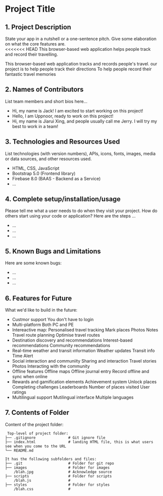# Project Title

## 1. Project Description
State your app in a nutshell or a one-sentence pitch. Give some elaboration on what the core features are.  
<<<<<<< HEAD
This browser-based web application helps people track and record their travelling.


This browser-based web application tracks and records people's travel.
our project is to help people track their directions 
To help people record their fantastic travel memories

## 2. Names of Contributors
List team members and short bios here... 
* Hi, my name is Jack! I am excited to start working on this project!
* Hello, I am Uppnoor, ready to work on this project!
* Hi, my name is Jiarui Xing, and people usually call me Jerry. I will try my best to work in a team!
	
## 3. Technologies and Resources Used
List technologies (with version numbers), APIs, icons, fonts, images, media or data sources, and other resources used.
* HTML, CSS, JavaScript
* Bootstrap 5.0 (Frontend library)
* Firebase 8.0 (BAAS - Backend as a Service)
* ...

## 4. Complete setup/installation/usage
Please tell me what a user needs to do when they visit your project.  How do others start using your code or application?
Here are the steps ...
* ...
* ...
* ...

## 5. Known Bugs and Limitations
Here are some known bugs:
* ...
* ...
* ...

## 6. Features for Future
What we'd like to build in the future:
* Custmor support
    You don't have to login
* Multi-platform
    Both PC and PE
* Intereactive map:
    Personalised travel tracking
        Mark places
        Photos
        Notes
    Travel route planning
        Optimise travel routes
* Destination discovery and recommendations
    Interest-based recommendations
    Community recommendations
* Real-time weather and transit information
    Weather updates
    Transit info
        Time
        Alert
* Social interaction and communiity
    Sharing and interaction
        Travel stories
        Photos
        Interacting with the community
* Offline features
    Offline maps
    Offline journal entry
        Record offline and sync when online
* Rewards and gamification elements
    Achievement system
        Unlock places
        Completing challenges
    Leaderboards
        Number of places visited
        User ratings
* Multilingual support
    Mutilingual interface
        Multiple languages
## 7. Contents of Folder
Content of the project folder:

```
 Top-level of project folder: 
├── .gitignore               # Git ignore file
├── index.html               # landing HTML file, this is what users see when you come to the URL
└── README.md

It has the following subfolders and files:
├── .git                     # Folder for git repo
├── images                   # Folder for images
    /blah.jpg                # Acknowledge source
├── scripts                  # Folder for scripts
    /blah.js                 # 
├── styles                   # Folder for styles
    /blah.css                # 



```


